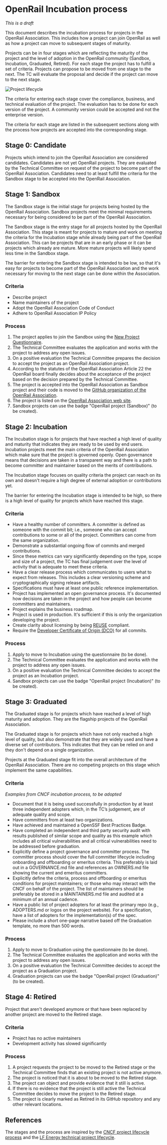 # OpenRail Incubation process

*This is a draft*

This document describes the incubation process for projects in the OpenRail Association. This includes how a project can join OpenRail as well as how a project can move to subsequent stages of maturity.

Projects can be in four stages which are reflecting the maturity of the project and the level of adoption in the OpenRail community (Sandbox, Incubation, Graduated, Retired). For each stage the project has to fulfill a set of criteria. Projects can propose to be moved from one stage to the next. The TC will evaluate the proposal and decide if the project can move to the next stage.

![Project lifecycle](images/incubation-stages.svg)

The criteria for entering each stage cover the compliance, business, and technical evaluation of the project. The evaluation has to be done for each version of the project. A community version could be accepted and not the enterprise version.

The criteria for each stage are listed in the subsequent sections along with the process how projects are accepted into the corresponding stage.

## Stage 0: Candidate

Projects which intend to join the OpenRail Association are considered candidates. Candidates are not yet OpenRail projects. They are evaluated by the Technical Committee on request of the project to become part of the OpenRail Association. Candidates need to at least fulfill the criteria for the Sandbox stage to be accepted into the OpenRail Association.

## Stage 1: Sandbox

The Sandbox stage is the initial stage for projects being hosted by the OpenRail Association. Sandbox projects meet the minimal requirements necessary for being considered to be part of the OpenRail Association.

The Sandbox stage is the entry stage for all projects hosted by the OpenRail Association. This stage is meant for projects to mature and work on meeting the criteria for the Incubation stage while already being part of the OpenRail Association. This can be projects that are in an early phase or it can be projects which already are mature. More mature projects will likely spend less time in the Sandbox stage.

The barrier for entering the Sandbox stage is intended to be low, so that it's easy for projects to become part of the OpenRail Association and the work necessary for moving to the next stage can be done within the Association.

### Criteria

* Describe project
* Name maintainers of the project
* Adopt the OpenRail Association Code of Conduct
* Adhere to OpenRail Association IP Policy

### Process

1. The project applies to join the Sandbox using the [New Project Questionnaire](new_project_questionnaire.md).
2. The Technical Committee evaluates the application and works with the project to address any open issues.
3. On a positive evaluation the Technical Committee prepares the decision to accept the project as an OpenRail Association project.
4. According to the statutes of the OpenRail Association Article 22 the OpenRail board finally decides about the acceptance of the project based on the decision prepared by the Technical Committee.
5. The project is accepted into the OpenRail Association as Sandbox project and their code is moved to the [GitHub organization of the OpenRail Association](https://github.com/OpenRailAssociation).
6. The project is listed on the [OpenRail Association web site](https://openrailassociation.org).
7. Sandbox projects can use the badge "OpenRail project (Sandbox)" (to be created).

## Stage 2: Incubation

The Incubation stage is for projects that have reached a high level of quality and maturity that indicates they are ready to be used by end users. Incubation projects meet the main criteria of the OpenRail Association which make sure that the project is governed openly. Open governance means that decisions are taken in a transparent way and there is a path to become committer and maintainer based on the merits of contributions.

The Incubation stage focuses on quality criteria the project can reach on its own and doesn't require a high degree of external adoption or contributions yet.

The barrier for entering the Incubation stage is intended to be high, so there is a high level of quality for projects which have reached this stage.

### Criteria

* Have a healthy number of committers. A committer is defined as someone with the commit bit; i.e., someone who can accept contributions to some or all of the project. Committers can come from the same organization.
* Demonstrate a substantial ongoing flow of commits and merged contributions.
* Since these metrics can vary significantly depending on the type, scope and size of a project, the TC has final judgement over the level of activity that is adequate to meet these criteria.
* Have a clear release process which communicates to users what to expect from releases. This includes a clear versioning scheme and cryptographically signing release artifacts.
* Specifications must have at least one public reference implementation.
* Project has implemented an open governance process. It's documented how decisions are taken in the project and how people can become committers and maintainers.
* Project explains the business roadmap.
* Project is used in production. It's sufficient if this is only the organization developing the project.
* Create clarity about licensing by being [REUSE](https://reuse.software) compliant.
* Require the [Developer Certificate of Origin (DCO)](https://developercertificate.org/) for all commits.

### Process

1. Apply to move to Incubation using the questionnaire (to be done).
2. The Technical Committee evaluates the application and works with the project to address any open issues.
3. On a positive evaluation the Technical Committee decides to accept the project as an Incubation project.
4. Sandbox projects can use the badge "OpenRail project (Incubation)" (to be created).

## Stage 3: Graduated

The Graduated stage is for projects which have reached a level of high maturity and adoption. They are the flagship projects of the OpenRail Association.

The Graduated stage is for projects which have not only reached a high level of quality, but also demonstrate that they are widely used and have a diverse set of contributors. This indicates that they can be relied on and they don't depend on a single organization.

Projects at the Graduated stage fit into the overall architecture of the OpenRail Association. There are no competing projects on this stage which implement the same capabilities.

### Criteria

*Examples from CNCF incubation process, to be adopted*

* Document that it is being used successfully in production by at least three independent adopters which, in the TC’s judgement, are of adequate quality and scope.
* Have committers from at least two organizations.
* Have achieved and maintained a OpenSSF Best Practices Badge.
* Have completed an independent and third party security audit with results published of similar scope and quality as this example which includes all critical vulnerabilities and all critical vulnerabilities need to be addressed before graduation.
* Explicitly define a project governance and committer process. The committer process should cover the full committer lifecycle including onboarding and offboarding or emeritus criteria. This preferably is laid out in a GOVERNANCE.md file and references an OWNERS.md file showing the current and emeritus committers.
* Explicitly define the criteria, process and offboarding or emeritus conditions for project maintainers; or those who may interact with the CNCF on behalf of the project. The list of maintainers should be preferably be stored in a MAINTAINERS.md file and audited at a minimum of an annual cadence.
* Have a public list of project adopters for at least the primary repo (e.g., ADOPTERS.md or logos on the project website). For a specification, have a list of adopters for the implementation(s) of the spec.
* Please include a short one-page narrative based off the Graduation template, no more than 500 words.

### Process

1. Apply to move to Graduation using the questionnaire (to be done).
2. The Technical Committee evaluates the application and works with the project to address any open issues.
3. On a positive evaluation the Technical Committee decides to accept the project as a Graduation project.
4. Graduation projects can use the badge "OpenRail project (Graduation)" (to be created).

## Stage 4: Retired

Project that aren't developed anymore or that have been replaced by another project are moved to the Retired stage.

### Criteria

* Project has no active maintainers
* Development activity has slowed significantly

### Process

1. A project requests the project to be moved to the Retired stage or the Technical Committee finds that an existing project is not active anymore.
2. The project is noticed that it is about to be moved to the Retired stage.
3. The project can object and provide evidence that it still is active.
4. If there is no evidence that the project is still active the Technical Committee decides to move the project to the Retired stage.
5. The project is clearly marked as Retired in its GitHub repository and any other relevant locations.

## References

The stages and the process are inspired by the [CNCF project lifecycle process](https://github.com/cncf/toc/blob/main/process/README.md) and the [LF Energy technical project lifecycle](https://wiki.lfenergy.org/display/HOME/Technical+Project+Lifecycle).
